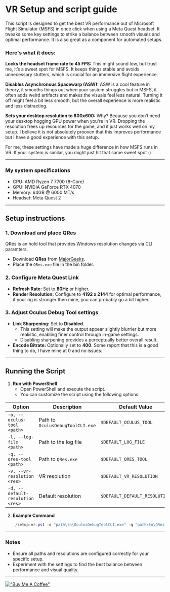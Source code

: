 # **VR Setup and script guide**

This script is designed to get the best VR performance out of Microsoft Flight Simulator (MSFS) in once click when using a Meta Quest headset. It tweaks some key settings to strike a balance between smooth visuals and optimal performance. It is also great as a component for automated setups.

### Here's what it does:

**Locks the headset frame rate to 45 FPS:**
This might sound low, but trust me, it’s a sweet spot for MSFS. It keeps things stable and avoids unnecessary stutters, which is crucial for an immersive flight experience.

**Disables Asynchronous Spacewarp (ASW):**
ASW is a cool feature in theory, it smooths things out when your system struggles but in MSFS, it often adds weird artifacts and makes the visuals feel less natural. Turning it off might feel a bit less smooth, but the overall experience is more realistic and less distracting.

**Sets your desktop resolution to 800x600:**
Why? Because you don’t need your desktop hogging GPU power when you're in VR. Dropping the resolution frees up resources for the game, and it just works well on my setup. I believe it is not absolutely prooven that this improves performance but I have a good experience with this setup.

For me, these settings have made a huge difference in how MSFS runs in VR. If your system is similar, you might just hit that same sweet spot :)

---

### My system specifications
- CPU: AMD Ryzen 7 7700 (8-Core)
- GPU: NVIDIA GeForce RTX 4070
- Memory: 64GB @ 6000 MT/s
- Headset: Meta Quest 2

---

## Setup instructions

### 1. Download and place QRes
QRes is an hold tool that provides Windows resolution changes via CLI paramters.
- Download **QRes** from [MajorGeeks](https://www.majorgeeks.com/files/details/qres.html).
- Place the `QRes.exe` file in the bin folder.

### 2. Configure Meta Quest Link
- **Refresh Rate:** Set to **80Hz** or higher.  
- **Render Resolution:** Configure to **4192 x 2144** for optimal performance, if your rig is stronger then mine, you can probably go a bit higher.

### 3. Adjust Oculus Debug Tool settings
- **Link Sharpening:** Set to **Disabled**.
  - This setting will make the output appear slightly blurrier but more realistic, enabling finer control through in-game settings.
  - Disabling sharpening provides a perceptually better overall result.
- **Encode Bitrate:** Optionally set to **400**. Some report that this is a good thing to do, I have mine at 0 and no issues.

---

## **Running the Script**

1. **Run with PowerShell**
   - Open PowerShell and execute the script.
   - You can customize the script using the following options:

| Option | Description | Default Value |
|--------|-------------|---------------|
| `-o, --oculus-tool <path>` | Path to `OculusDebugToolCLI.exe` | `$DEFAULT_OCULUS_TOOL` |
| `-l, --log-file <path>` | Path to the log file | `$DEFAULT_LOG_FILE` |
| `-q, --qres-tool <path>` | Path to `QRes.exe` | `$DEFAULT_QRES_TOOL` |
| `-v, --vr-resolution <res>` | VR resolution | `$DEFAULT_VR_RESOLUTION` |
| `-d, --default-resolution <res>` | Default resolution | `$DEFAULT_DEFAULT_RESOLUTION` |

2. **Example Command**
   ```powershell
   ./setup-vr.ps1 -o "path\to\OculusDebugToolCLI.exe" -q "path\to\QRes.exe" -v "1024x768" -d "1920x1080"
   ```

---

### **Notes**
- Ensure all paths and resolutions are configured correctly for your specific setup.
- Experiment with the settings to find the best balance between performance and visual quality.

---

[!["Buy Me A Coffee"](https://www.buymeacoffee.com/assets/img/custom_images/yellow_img.png)](https://www.buymeacoffee.com/griesel)

